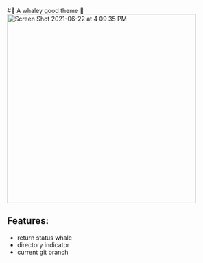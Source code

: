 #🐳 A whaley good theme 🐳
<img width="440" alt="Screen Shot 2021-06-22 at 4 09 35 PM" src="https://user-images.githubusercontent.com/4700332/122992570-414a7d80-d374-11eb-9711-85eee5b2e335.png">

## Features:
- return status whale
- directory indicator
- current git branch

